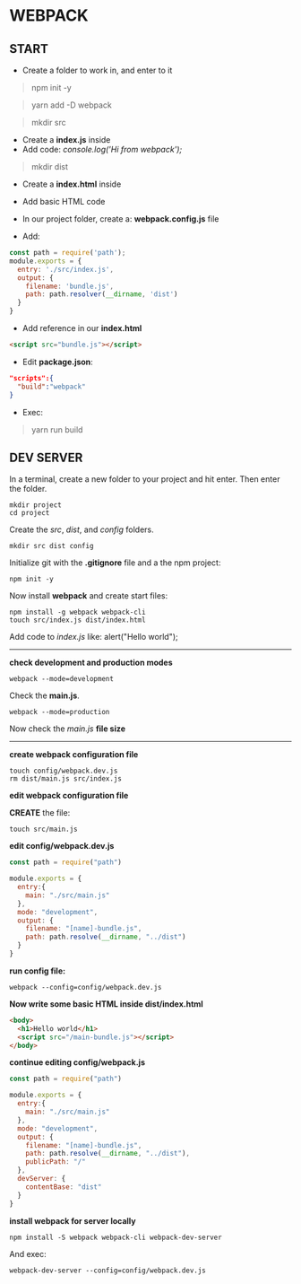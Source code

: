 # WEBPACK

## START

* Create a folder to work in, and enter to it

>npm init -y

>yarn add -D webpack

>mkdir src 

* Create a __index.js__ inside
* Add code: _console.log('Hi from webpack');_

>mkdir dist

* Create a __index.html__ inside
* Add basic HTML code

* In our project folder, create a: __webpack.config.js__ file
* Add:

```javascript
const path = require('path');
module.exports = {
  entry: './src/index.js',
  output: {
    filename: 'bundle.js',
    path: path.resolver(__dirname, 'dist')
  }
}
```

* Add reference in our __index.html__

```html
<script src="bundle.js"></script>
```

* Edit __package.json__:

```json
"scripts":{
  "build":"webpack"
}
```

* Exec:

>yarn run build














## DEV SERVER

In a terminal, create a new folder to your project and hit enter. Then enter the folder. <br/>

```terminal
mkdir project
cd project
```

Create the _src_, _dist_, and _config_ folders. <br/>

```terminal
mkdir src dist config
```

Initialize git with the __.gitignore__ file and a the npm project: <br/>

```terminal
npm init -y
```

Now install __webpack__ and create start files:<br/>

```terminal
npm install -g webpack webpack-cli
touch src/index.js dist/index.html
```

Add code to _index.js_ like: alert("Hello world"); <br/>

---

__check development and production modes__ <br/>

```terminal
webpack --mode=development
```

Check the __main.js__. <br/>

```terminal
webpack --mode=production
```

Now check the _main.js_ __file size__ <br/>

---

__create webpack configuration file__ <br/>

```terminal
touch config/webpack.dev.js
rm dist/main.js src/index.js
```

__edit webpack configuration file__ <br/>

__CREATE__ the file: <br/>

```terminal
touch src/main.js
```

__edit config/webpack.dev.js__ <br/>

```javascript
const path = require("path")

module.exports = {
  entry:{
    main: "./src/main.js"
  },
  mode: "development",
  output: {
    filename: "[name]-bundle.js",
    path: path.resolve(__dirname, "../dist")
  }
}
```

__run config file:__ <br/>

```terminal
webpack --config=config/webpack.dev.js
```

__Now write some basic HTML inside dist/index.html__ <br/>

```html
<body>
  <h1>Hello world</h1>
  <script src="/main-bundle.js"></script>
</body>
```

__continue editing config/webpack.js__ <br/>

```javascript
const path = require("path")

module.exports = {
  entry:{
    main: "./src/main.js"
  },
  mode: "development",
  output: {
    filename: "[name]-bundle.js",
    path: path.resolve(__dirname, "../dist"),
    publicPath: "/"
  },
  devServer: {
    contentBase: "dist"
  }
}
```

__install webpack for server locally__ <br/>

```terminal
npm install -S webpack webpack-cli webpack-dev-server
```

And exec: <br/>

```terminal
webpack-dev-server --config=config/webpack.dev.js
```














